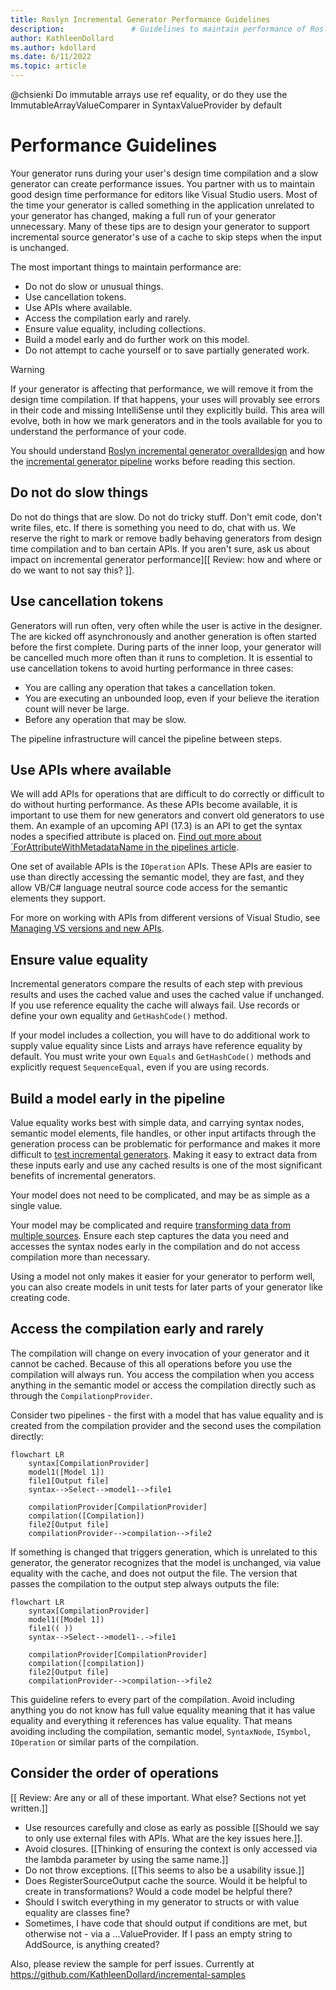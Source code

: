```yaml
---
title: Roslyn Incremental Generator Performance Guidelines
description:               # Guidelines to maintain performance of Roslyn incremental source generators.
author: KathleenDollard
ms.author: kdollard
ms.date: 6/11/2022 
ms.topic: article
---
```


@chsienki Do immutable arrays use ref equality, or do they use the ImmutableArrayValueComparer in SyntaxValueProvider by default

# Performance Guidelines

Your generator runs during your user's design time compilation and a slow generator can create performance issues. You partner with us to maintain good design time performance for editors like Visual Studio users. Most of the time your generator is called something in the application unrelated to your generator has changed, making a full run of your generator unnecessary. Many of these tips are to design your generator to support incremental source generator's use of a cache to skip steps when the input is unchanged.

The most important things to maintain performance are:

* Do not do slow or unusual things.
* Use cancellation tokens.
* Use APIs where available.
* Access the compilation early and rarely.
* Ensure value equality, including collections.
* Build a model early and do further work on this model.
* Do not attempt to cache yourself or to save partially generated work.

> [!WARNING]
> If your generator is affecting that performance, we will remove it from the design time compilation. If that happens, your uses will provably see errors in their code and missing IntelliSense until they explicitly build. This area will evolve, both in how we mark generators and in the tools available for you to understand the performance of your code.

You should understand [Roslyn incremental generator overalldesign](overview.md) and how the [incremental generator pipeline](pipeline.md) works before reading this section.

## Do not do slow things

Do not do things that are slow. Do not do tricky stuff. Don't emit code, don't write files, etc. If there is something you need to do, chat with us. We reserve the right to mark or remove badly behaving generators from design time compilation and to ban certain APIs. If you aren't sure, ask us about impact on incremental generator performance][[ Review: how and where or do we want to not say this? ]].

## Use cancellation tokens

Generators will run often, very often while the user is active in the designer. The are kicked off asynchronously and another generation is often started before the first complete. During parts of the inner loop, your generator will be cancelled much more often than it runs to completion. It is essential to use cancellation tokens to avoid hurting performance in three cases:

* You are calling any operation that takes a cancellation token.
* You are executing an unbounded loop, even if your believe the iteration count will never be large.
* Before any operation that may be slow.

The pipeline infrastructure will cancel the pipeline between steps.

## Use APIs where available

We will add APIs for operations that are difficult to do correctly or difficult to do without hurting performance. As these APIs become available, it is important to use them for new generators and convert old generators to use them. An example of an upcoming API (17.3) is an API to get the syntax nodes a specified attribute is placed on. [Find out more about `ForAttributeWithMetadataName<T> in the pipelines article](pipeline.md#syntaxvalueprovider).

One set of available APIs is the `IOperation` APIs. These APIs are easier to use than directly accessing the semantic model, they are fast, and they allow VB/C# language neutral source code access for the semantic elements they support.

For more on working with APIs from different versions of Visual Studio, see [Managing VS versions and new APIs](tips.md#managing-vs-versions-and-new-apis).

## Ensure value equality

Incremental generators compare the results of each step with previous results and uses the cached value and uses the cached value if unchanged. If you use reference equality the cache will always fail. Use records or define your own equality and `GetHashCode()` method.

If your model includes a collection, you will have to do additional work to supply value equality since Lists and arrays have reference equality by default. You must write your own `Equals` and `GetHashCode()` methods and explicitly request `SequenceEqual`, even if you are using records.

## Build a model early in the pipeline

Value equality works best with simple data, and carrying syntax nodes, semantic model elements, file handles, or other input artifacts through the generation process can be problematic for performance and makes it more difficult to [test incremental generators](testing-generators.md). Making it easy to extract data from these inputs early and use any cached results is one of the most significant benefits of incremental generators.

Your model does not need to be complicated, and may be as simple as a single value. 

Your model may be complicated and require [transforming data from multiple sources](complex-transformations.md). Ensure each step captures the data you need and accesses the syntax nodes early in the compilation and do not access compilation more than necessary.

Using a model not only makes it easier for your generator to perform well, you can also create models in unit tests for later parts of your generator like creating code.


## Access the compilation early and rarely

The compilation will change on every invocation of your generator and it cannot be cached. Because of this all operations before you use the compilation will always run. You access the compilation when you access anything in the semantic model or access the compilation directly such as through the `CompilationpProvider`. 

Consider two pipelines - the first with a model that has value equality and is created from the compilation provider and the second uses the compilation directly: 

```mermaid
flowchart LR
    syntax[CompilationProvider]
    model1([Model 1])
    file1[Output file]
    syntax-->Select-->model1-->file1

    compilationProvider[CompilationProvider]
    compilation([Compilation])
    file2[Output file]
    compilationProvider-->compilation-->file2
```

If something is changed that triggers generation, which is unrelated to this generator, the generator recognizes that the model is unchanged, via value equality with the cache, and does not output the file. The version that passes the compilation to the output step always outputs the file:

```mermaid
flowchart LR
    syntax[CompilationProvider]
    model1([Model 1])
    file1(( ))
    syntax-->Select-->model1-.->file1

    compilationProvider[CompilationProvider]
    compilation([compilation])
    file2[Output file]
    compilationProvider-->compilation-->file2
```

This guideline refers to every part of the compilation. Avoid including anything you do not know has full value equality meaning that it has value equality and everything it references has value equality. That means avoiding including the compilation, semantic model, `SyntaxNode`, `ISymbol`, `IOperation` or similar parts of the compilation.

## Consider the order of operations

[[ Review: Are any or all of these important. What else? Sections not yet written.]]
* Use resources carefully and close as early as possible [[Should we say to only use external files with APIs. What are the key issues here.]].
* Avoid closures. [[Thinking of ensuring the context is only accessed via the lambda parameter by using the same name.]]
* Do not throw exceptions. [[This seems to also be a usability issue.]]
* Does RegisterSourceOutput cache the source. Would it be helpful to create in transformations? Would a code model be helpful there?
* Should I switch everything in my generator to structs or with value equality are classes fine?
* Sometimes, I have code that should output if conditions are met, but otherwise not - via a ...ValueProvider. If I pass an empty string to AddSource, is anything created?

Also, please review the sample for perf issues. Currently at https://github.com/KathleenDollard/incremental-samples